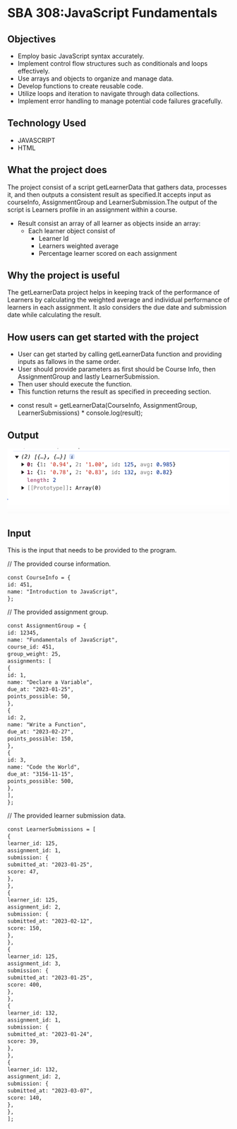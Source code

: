 # SBA 308:JavaScript Fundamentals

## Objectives

- Employ basic JavaScript syntax accurately.
- Implement control flow structures such as conditionals and loops effectively.
- Use arrays and objects to organize and manage data.
- Develop functions to create reusable code.
- Utilize loops and iteration to navigate through data collections.
- Implement error handling to manage potential code failures gracefully.

## Technology Used

- JAVASCRIPT
- HTML

## What the project does

The project consist of a script getLearnerData that gathers data, processes it, and then outputs a consistent result as specified.It accepts input as courseInfo, AssignmentGroup and LearnerSubmission.The output of the script is Learners profile in an assignment within a course.

- Result consist an array of all learner as objects inside an array:
  - Each learner object consist of
    - Learner Id
    - Learners weighted average
    - Percentage learner scored on each assignment

## Why the project is useful

The getLearnerData project helps in keeping track of the
performance of Learners by calculating the weighted average
and individual performance of learners in each assignment. It aslo
considers the due date and submission date while calculating the result.

## How users can get started with the project

- User can get started by calling getLearnerData function and providing inputs as fallows in
  the same order.
- User should provide parameters as first should be Course Info, then AssignmentGroup and lastly LearnerSubmission.
- Then user should execute the function.
- This function returns the result as specified in preceeding section.

* const result = getLearnerData(CourseInfo, AssignmentGroup, LearnerSubmissions) \*
  console.log(result);

## Output

![alt text](image.png)

## Input

This is the input that needs to be provided to the program.

// The provided course information.

```
const CourseInfo = {
id: 451,
name: "Introduction to JavaScript",
};
```

// The provided assignment group.

```
const AssignmentGroup = {
id: 12345,
name: "Fundamentals of JavaScript",
course_id: 451,
group_weight: 25,
assignments: [
{
id: 1,
name: "Declare a Variable",
due_at: "2023-01-25",
points_possible: 50,
},
{
id: 2,
name: "Write a Function",
due_at: "2023-02-27",
points_possible: 150,
},
{
id: 3,
name: "Code the World",
due_at: "3156-11-15",
points_possible: 500,
},
],
};
```

// The provided learner submission data.

```
const LearnerSubmissions = [
{
learner_id: 125,
assignment_id: 1,
submission: {
submitted_at: "2023-01-25",
score: 47,
},
},
{
learner_id: 125,
assignment_id: 2,
submission: {
submitted_at: "2023-02-12",
score: 150,
},
},
{
learner_id: 125,
assignment_id: 3,
submission: {
submitted_at: "2023-01-25",
score: 400,
},
},
{
learner_id: 132,
assignment_id: 1,
submission: {
submitted_at: "2023-01-24",
score: 39,
},
},
{
learner_id: 132,
assignment_id: 2,
submission: {
submitted_at: "2023-03-07",
score: 140,
},
},
];
```
